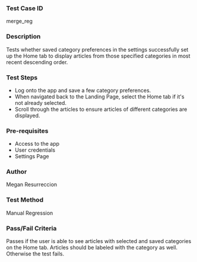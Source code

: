 ### Test Case ID
merge_reg

### Description
Tests whether saved category preferences in the settings successfully set up the Home tab to display articles from those specified categories in most recent descending order. 

### Test Steps
- Log onto the app and save a few category preferences.
- When navigated back to the Landing Page, select the Home tab if it's not already selected.
- Scroll through the articles to ensure articles of different categories are displayed.

### Pre-requisites
- Access to the app
- User credentials
- Settings Page

### Author
Megan Resurreccion

### Test Method
Manual Regression

### Pass/Fail Criteria
Passes if the user is able to see articles with selected and saved categories on the Home tab. Articles should be labeled with the category as well. Otherwise the test fails.
